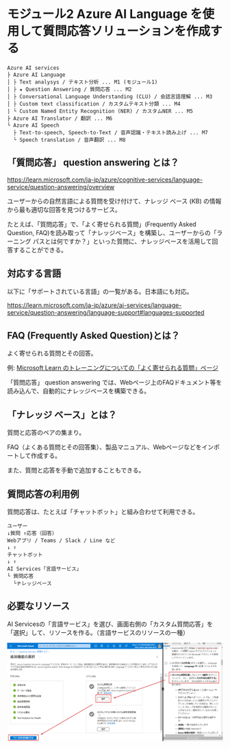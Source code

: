 # モジュール2 Azure AI Language を使用して質問応答ソリューションを作成する

```
Azure AI services
├ Azure AI Language
│ ├ Text analysys / テキスト分析 ... M1 (モジュール1)
│ ├ ★ Question Answering / 質問応答 ... M2
│ ├ Conversational Language Understanding (CLU) / 会話言語理解 ... M3
│ ├ Custom text classification / カスタムテキスト分類 ... M4
| └ Custom Named Entity Recognition (NER) / カスタムNER ... M5
├ Azure AI Translator / 翻訳 ... M6
└ Azure AI Speech
  ├ Text-to-speech, Speech-to-Text / 音声認識・テキスト読み上げ ... M7
  └ Speech translation / 音声翻訳 ... M8
```

## 「質問応答」 question answering とは？

https://learn.microsoft.com/ja-jp/azure/cognitive-services/language-service/question-answering/overview

ユーザーからの自然言語による質問を受け付けて、ナレッジ ベース (KB) の情報から最も適切な回答を見つけるサービス。

たとえば、「質問応答」で、「よく寄せられる質問」(Frequently Asked Question, FAQ)を読み取って「ナレッジベース」を構築し、ユーザーからの「ラーニング パスとは何ですか？」といった質問に、ナレッジベースを活用して回答することができる。

## 対応する言語

以下に「サポートされている言語」の一覧がある。日本語にも対応。

https://learn.microsoft.com/ja-jp/azure/ai-services/language-service/question-answering/language-support#languages-supported

## FAQ (Frequently Asked Question)とは？

よく寄せられる質問とその回答。

例: [Microsoft Learn のトレーニングについての「よく寄せられる質問」ページ](https://learn.microsoft.com/ja-jp/training/support/faq)

「質問応答」 question answering では、Webページ上のFAQドキュメント等を読み込んで、自動的にナレッジベースを構築できる。

## 「ナレッジ ベース」とは？

質問と応答のペアの集まり。

FAQ（よくある質問とその回答集）、製品マニュアル、Webページなどをインポートして作成する。

また、質問と応答を手動で追加することもできる。


## 質問応答の利用例

質問応答は、たとえば「チャットボット」と組み合わせて利用できる。

```
ユーザー
↓質問 ↑応答（回答）
Webアプリ / Teams / Slack / Line など
↓ ↑
チャットボット
↓ ↑
AI Services「言語サービス」
└ 質問応答
  └ナレッジベース
```

## 必要なリソース

AI Servicesの「言語サービス」を選び、画面右側の「カスタム質問応答」を「選択」して、リソースを作る。（言語サービスのリソースの一種）

![](../AI-102/images/ss-2023-06-07-10-57-36.png)
